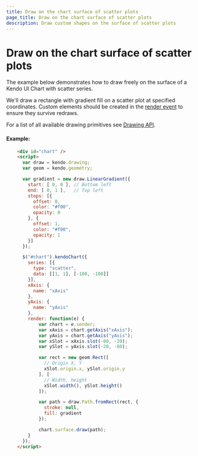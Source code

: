 ```yaml
---
title: Draw on the chart surface of scatter plots
page_title: Draw on the chart surface of scatter plots
description: Draw custom shapes on the surface of scatter plots
---
```


# Draw on the chart surface of scatter plots

The example below demonstrates how to draw freely on the surface of a Kendo UI Chart with scatter series.

We'll draw a rectangle with gradient fill on a scatter plot at specified coordinates.
Custom elements should be created in the [render event](http://docs.telerik.com/kendo-ui/api/javascript/dataviz/ui/chart#events-render)
to ensure they survive redraws.

For a list of all available drawing primitives see [Drawing API](http://docs.telerik.com/kendo-ui/framework/drawing/overview).

#### Example:

```html
    <div id="chart" />
    <script>
      var draw = kendo.drawing;
      var geom = kendo.geometry;

      var gradient = new draw.LinearGradient({
        start: [ 0, 0 ], // Bottom left
        end: [ 0, 1 ],   // Top left
        stops: [{
          offset: 0,
          color: "#f00",
          opacity: 0
        }, {
          offset: 1,
          color: "#f00",
          opacity: 1
        }]
      });

      $("#chart").kendoChart({
        series: [{
          type: "scatter",
          data: [[1, 1], [-100, -100]]
        }],
        xAxis: {
          name: "xAxis"
        },
        yAxis: {
          name: "yAxis"
        },
        render: function(e) {
            var chart = e.sender;
            var xAxis = chart.getAxis("xAxis");
            var yAxis = chart.getAxis("yAxis");
            var xSlot = xAxis.slot(-80, -20);
            var ySlot = yAxis.slot(-20, -80);

            var rect = new geom.Rect([
              // Origin X, Y
              xSlot.origin.x, ySlot.origin.y
            ], [
              // Width, height
              xSlot.width(), ySlot.height()
            ]);

            var path = draw.Path.fromRect(rect, {
              stroke: null,
              fill: gradient
            });

            chart.surface.draw(path);
        }
      });
    </script>
```
